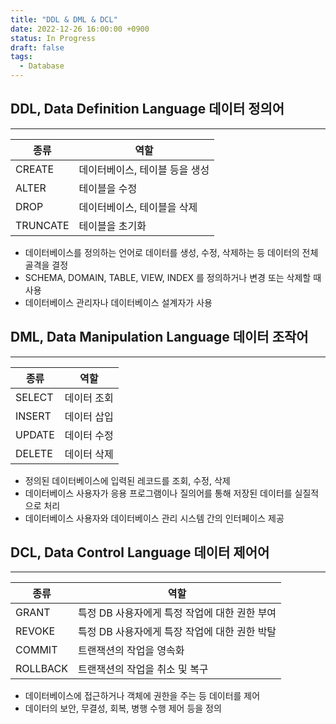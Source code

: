 ```yaml
---
title: "DDL & DML & DCL"
date: 2022-12-26 16:00:00 +0900
status: In Progress
draft: false
tags:
  - Database
---
```

## DDL, Data Definition Language 데이터 정의어
---
| 종류 | 역할 |
| --- | --- |
| CREATE | 데이터베이스, 테이블 등을 생성 |
| ALTER | 테이블을 수정 |
| DROP | 데이터베이스, 테이블을 삭제 |
| TRUNCATE | 테이블을 초기화 |
- 데이터베이스를 정의하는 언어로 데이터를 생성, 수정, 삭제하는 등 데이터의 전체 골격을 결정
- SCHEMA, DOMAIN, TABLE, VIEW, INDEX 를 정의하거나 변경 또는 삭제할 때 사용
- 데이터베이스 관리자나 데이터베이스 설계자가 사용

## DML, Data Manipulation Language 데이터 조작어
---
| 종류 | 역할 |
| --- | --- |
| SELECT | 데이터 조회 |
| INSERT | 데이터 삽입 |
| UPDATE | 데이터 수정 |
| DELETE | 데이터 삭제 |
- 정의된 데이터베이스에 입력된 레코드를 조회, 수정, 삭제
- 데이터베이스 사용자가 응용 프로그램이나 질의어를 통해 저장된 데이터를 실질적으로 처리
- 데이터베이스 사용자와 데이터베이스 관리 시스템 간의 인터페이스 제공

## DCL, Data Control Language 데이터 제어어
---
| 종류 | 역할 |
| --- | --- |
| GRANT | 특정 DB 사용자에게 특정 작업에 대한 권한 부여 |
| REVOKE | 특정 DB 사용자에게 특장 작업에 대한 권한 박탈 |
| COMMIT | 트랜잭션의 작업을 영속화 |
| ROLLBACK | 트랜잭션의 작업을 취소 및 복구 |
- 데이터베이스에 접근하거나 객체에 권한을 주는 등 데이터를 제어
- 데이터의 보안, 무결성, 회복, 병행 수행 제어 등을 정의
